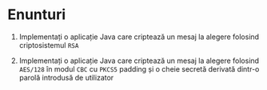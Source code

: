 # Enunturi

1. Implementați o aplicație Java care criptează un mesaj la alegere folosind criptosistemul ``RSA``

2. Implementați o aplicație Java care criptează un mesaj la alegere folosind ``AES/128`` în modul ``CBC`` cu ``PKCS5`` padding și o cheie secretă derivată dintr-o parolă introdusă de utilizator